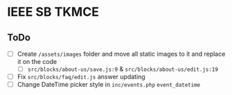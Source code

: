 # IEEE SB TKMCE

## ToDo
- [ ] Create `/assets/images` folder and move all static images to it and replace it on the code
  - [ ] `src/blocks/about-us/save.js:9` & `src/blocks/about-us/edit.js:19` 
- [ ] Fix `src/blocks/faq/edit.js` answer updating
- [ ] Change DateTime picker style in `inc/events.php` `event_datetime`